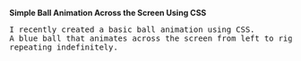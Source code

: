 **Simple Ball Animation Across the Screen Using CSS**
<pre>
I recently created a basic ball animation using CSS.
A blue ball that animates across the screen from left to right,
repeating indefinitely.
</pre>
